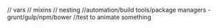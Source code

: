 // vars
// mixins
// nesting
//automation/build tools/package managers - grunt/gulp/npm/bower
//test to animate something
